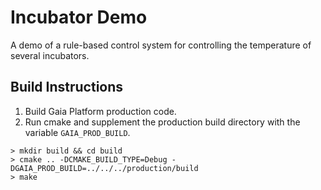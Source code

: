 # Incubator Demo
A demo of a rule-based control system for controlling the temperature of several incubators.

## Build Instructions
1. Build Gaia Platform production code.
2. Run cmake and supplement the production build directory with the variable `GAIA_PROD_BUILD`.
```
> mkdir build && cd build
> cmake .. -DCMAKE_BUILD_TYPE=Debug -DGAIA_PROD_BUILD=../../../production/build 
> make
```


